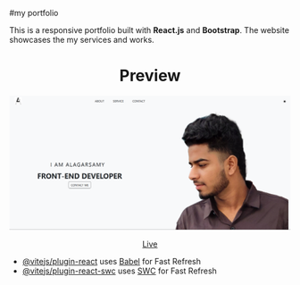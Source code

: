  #my portfolio
  
This is a responsive portfolio built with **React.js** and **Bootstrap**. The website showcases the my services and works.

<div align="center">
  
   <h1>Preview</h1>   
   
   <img src="./portfolio.png" />

[Live](https://alagar2604.github.io/portfolio_2/) 

     
   
</div>

- [@vitejs/plugin-react](https://github.com/vitejs/vite-plugin-react/blob/main/packages/plugin-react/README.md) uses [Babel](https://babeljs.io/) for Fast Refresh
- [@vitejs/plugin-react-swc](https://github.com/vitejs/vite-plugin-react-swc) uses [SWC](https://swc.rs/) for Fast Refresh
